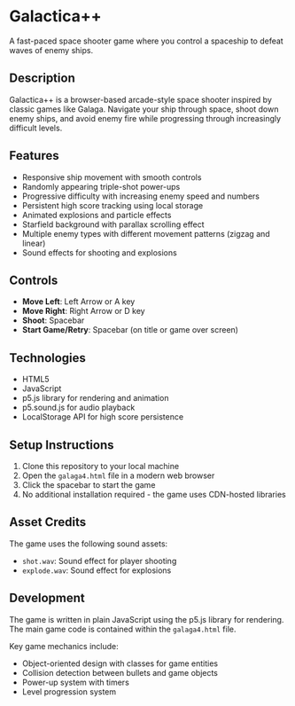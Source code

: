 # Galactica++

A fast-paced space shooter game where you control a spaceship to defeat waves of enemy ships.

## Description

Galactica++ is a browser-based arcade-style space shooter inspired by classic games like Galaga. Navigate your ship through space, shoot down enemy ships, and avoid enemy fire while progressing through increasingly difficult levels.

## Features

- Responsive ship movement with smooth controls
- Randomly appearing triple-shot power-ups
- Progressive difficulty with increasing enemy speed and numbers
- Persistent high score tracking using local storage
- Animated explosions and particle effects
- Starfield background with parallax scrolling effect
- Multiple enemy types with different movement patterns (zigzag and linear)
- Sound effects for shooting and explosions

## Controls

- **Move Left**: Left Arrow or A key
- **Move Right**: Right Arrow or D key
- **Shoot**: Spacebar
- **Start Game/Retry**: Spacebar (on title or game over screen)

## Technologies

- HTML5
- JavaScript
- p5.js library for rendering and animation
- p5.sound.js for audio playback
- LocalStorage API for high score persistence

## Setup Instructions

1. Clone this repository to your local machine
2. Open the `galaga4.html` file in a modern web browser
3. Click the spacebar to start the game
4. No additional installation required - the game uses CDN-hosted libraries

## Asset Credits

The game uses the following sound assets:
- `shot.wav`: Sound effect for player shooting
- `explode.wav`: Sound effect for explosions

## Development

The game is written in plain JavaScript using the p5.js library for rendering. The main game code is contained within the `galaga4.html` file.

Key game mechanics include:
- Object-oriented design with classes for game entities
- Collision detection between bullets and game objects
- Power-up system with timers
- Level progression system

